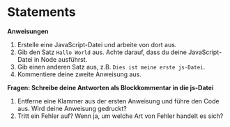 # Statements

**Anweisungen**
1. Erstelle eine JavaScript-Datei und arbeite von dort aus.
2. Gib den Satz `Hallo World` aus. Achte darauf, dass du deine JavaScript-Datei in Node ausführst.
3. Gib einen anderen Satz aus, z.B. `Dies ist meine erste js-Datei`.
4. Kommentiere deine zweite Anweisung aus.

**Fragen: Schreibe deine Antworten als Blockkommentar in die js-Datei**
1. Entferne eine Klammer aus der ersten Anweisung und führe den Code aus. Wird deine Anweisung gedruckt?
2. Tritt ein Fehler auf? Wenn ja, um welche Art von Fehler handelt es sich?  
